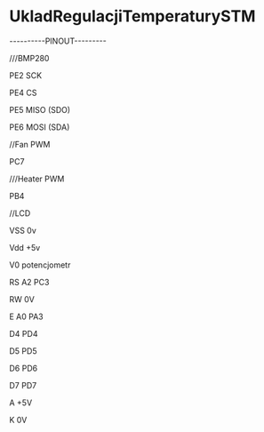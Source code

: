 # UkladRegulacjiTemperaturySTM
----------PINOUT---------

///BMP280

PE2 SCK

PE4 CS

PE5 MISO (SDO)

PE6 MOSI (SDA)


//Fan PWM

PC7


///Heater PWM

PB4 


//LCD

VSS 0v

Vdd +5v

V0 potencjometr

RS A2 PC3

RW 0V

E A0 PA3

D4 PD4

D5 PD5

D6 PD6

D7 PD7

A +5V

K 0V

